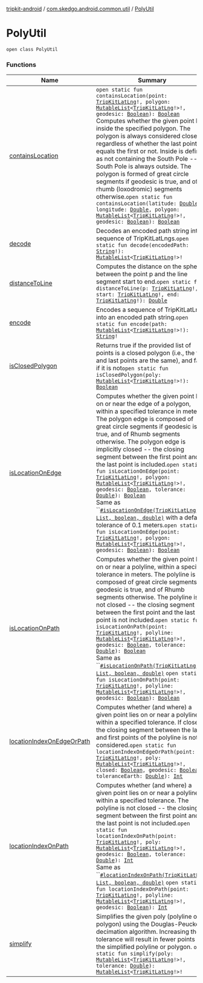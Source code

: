 [tripkit-android](../../index.md) / [com.skedgo.android.common.util](../index.md) / [PolyUtil](./index.md)

# PolyUtil

`open class PolyUtil`

### Functions

| Name | Summary |
|---|---|
| [containsLocation](contains-location.md) | `open static fun containsLocation(point: `[`TripKitLatLng`](../-trip-kit-lat-lng/index.md)`!, polygon: `[`MutableList`](https://kotlinlang.org/api/latest/jvm/stdlib/kotlin.collections/-mutable-list/index.html)`<`[`TripKitLatLng`](../-trip-kit-lat-lng/index.md)`!>!, geodesic: `[`Boolean`](https://kotlinlang.org/api/latest/jvm/stdlib/kotlin/-boolean/index.html)`): `[`Boolean`](https://kotlinlang.org/api/latest/jvm/stdlib/kotlin/-boolean/index.html)<br>Computes whether the given point lies inside the specified polygon. The polygon is always considered closed, regardless of whether the last point equals the first or not. Inside is defined as not containing the South Pole -- the South Pole is always outside. The polygon is formed of great circle segments if geodesic is true, and of rhumb (loxodromic) segments otherwise.`open static fun containsLocation(latitude: `[`Double`](https://kotlinlang.org/api/latest/jvm/stdlib/kotlin/-double/index.html)`, longitude: `[`Double`](https://kotlinlang.org/api/latest/jvm/stdlib/kotlin/-double/index.html)`, polygon: `[`MutableList`](https://kotlinlang.org/api/latest/jvm/stdlib/kotlin.collections/-mutable-list/index.html)`<`[`TripKitLatLng`](../-trip-kit-lat-lng/index.md)`!>!, geodesic: `[`Boolean`](https://kotlinlang.org/api/latest/jvm/stdlib/kotlin/-boolean/index.html)`): `[`Boolean`](https://kotlinlang.org/api/latest/jvm/stdlib/kotlin/-boolean/index.html) |
| [decode](decode.md) | Decodes an encoded path string into a sequence of TripKitLatLngs.`open static fun decode(encodedPath: `[`String`](https://kotlinlang.org/api/latest/jvm/stdlib/kotlin/-string/index.html)`!): `[`MutableList`](https://kotlinlang.org/api/latest/jvm/stdlib/kotlin.collections/-mutable-list/index.html)`<`[`TripKitLatLng`](../-trip-kit-lat-lng/index.md)`!>!` |
| [distanceToLine](distance-to-line.md) | Computes the distance on the sphere between the point p and the line segment start to end.`open static fun distanceToLine(p: `[`TripKitLatLng`](../-trip-kit-lat-lng/index.md)`!, start: `[`TripKitLatLng`](../-trip-kit-lat-lng/index.md)`!, end: `[`TripKitLatLng`](../-trip-kit-lat-lng/index.md)`!): `[`Double`](https://kotlinlang.org/api/latest/jvm/stdlib/kotlin/-double/index.html) |
| [encode](encode.md) | Encodes a sequence of TripKitLatLngs into an encoded path string.`open static fun encode(path: `[`MutableList`](https://kotlinlang.org/api/latest/jvm/stdlib/kotlin.collections/-mutable-list/index.html)`<`[`TripKitLatLng`](../-trip-kit-lat-lng/index.md)`!>!): `[`String`](https://kotlinlang.org/api/latest/jvm/stdlib/kotlin/-string/index.html)`!` |
| [isClosedPolygon](is-closed-polygon.md) | Returns true if the provided list of points is a closed polygon (i.e., the first and last points are the same), and false if it is not`open static fun isClosedPolygon(poly: `[`MutableList`](https://kotlinlang.org/api/latest/jvm/stdlib/kotlin.collections/-mutable-list/index.html)`<`[`TripKitLatLng`](../-trip-kit-lat-lng/index.md)`!>!): `[`Boolean`](https://kotlinlang.org/api/latest/jvm/stdlib/kotlin/-boolean/index.html) |
| [isLocationOnEdge](is-location-on-edge.md) | Computes whether the given point lies on or near the edge of a polygon, within a specified tolerance in meters. The polygon edge is composed of great circle segments if geodesic is true, and of Rhumb segments otherwise. The polygon edge is implicitly closed -- the closing segment between the first point and the last point is included.`open static fun isLocationOnEdge(point: `[`TripKitLatLng`](../-trip-kit-lat-lng/index.md)`!, polygon: `[`MutableList`](https://kotlinlang.org/api/latest/jvm/stdlib/kotlin.collections/-mutable-list/index.html)`<`[`TripKitLatLng`](../-trip-kit-lat-lng/index.md)`!>!, geodesic: `[`Boolean`](https://kotlinlang.org/api/latest/jvm/stdlib/kotlin/-boolean/index.html)`, tolerance: `[`Double`](https://kotlinlang.org/api/latest/jvm/stdlib/kotlin/-double/index.html)`): `[`Boolean`](https://kotlinlang.org/api/latest/jvm/stdlib/kotlin/-boolean/index.html)<br>Same as ``[`#isLocationOnEdge(TripKitLatLng, List, boolean, double)`](is-location-on-edge.md) with a default tolerance of 0.1 meters.`open static fun isLocationOnEdge(point: `[`TripKitLatLng`](../-trip-kit-lat-lng/index.md)`!, polygon: `[`MutableList`](https://kotlinlang.org/api/latest/jvm/stdlib/kotlin.collections/-mutable-list/index.html)`<`[`TripKitLatLng`](../-trip-kit-lat-lng/index.md)`!>!, geodesic: `[`Boolean`](https://kotlinlang.org/api/latest/jvm/stdlib/kotlin/-boolean/index.html)`): `[`Boolean`](https://kotlinlang.org/api/latest/jvm/stdlib/kotlin/-boolean/index.html) |
| [isLocationOnPath](is-location-on-path.md) | Computes whether the given point lies on or near a polyline, within a specified tolerance in meters. The polyline is composed of great circle segments if geodesic is true, and of Rhumb segments otherwise. The polyline is not closed -- the closing segment between the first point and the last point is not included.`open static fun isLocationOnPath(point: `[`TripKitLatLng`](../-trip-kit-lat-lng/index.md)`!, polyline: `[`MutableList`](https://kotlinlang.org/api/latest/jvm/stdlib/kotlin.collections/-mutable-list/index.html)`<`[`TripKitLatLng`](../-trip-kit-lat-lng/index.md)`!>!, geodesic: `[`Boolean`](https://kotlinlang.org/api/latest/jvm/stdlib/kotlin/-boolean/index.html)`, tolerance: `[`Double`](https://kotlinlang.org/api/latest/jvm/stdlib/kotlin/-double/index.html)`): `[`Boolean`](https://kotlinlang.org/api/latest/jvm/stdlib/kotlin/-boolean/index.html)<br>Same as ``[`#isLocationOnPath(TripKitLatLng, List, boolean, double)`](is-location-on-path.md) `open static fun isLocationOnPath(point: `[`TripKitLatLng`](../-trip-kit-lat-lng/index.md)`!, polyline: `[`MutableList`](https://kotlinlang.org/api/latest/jvm/stdlib/kotlin.collections/-mutable-list/index.html)`<`[`TripKitLatLng`](../-trip-kit-lat-lng/index.md)`!>!, geodesic: `[`Boolean`](https://kotlinlang.org/api/latest/jvm/stdlib/kotlin/-boolean/index.html)`): `[`Boolean`](https://kotlinlang.org/api/latest/jvm/stdlib/kotlin/-boolean/index.html) |
| [locationIndexOnEdgeOrPath](location-index-on-edge-or-path.md) | Computes whether (and where) a given point lies on or near a polyline, within a specified tolerance. If closed, the closing segment between the last and first points of the polyline is not considered.`open static fun locationIndexOnEdgeOrPath(point: `[`TripKitLatLng`](../-trip-kit-lat-lng/index.md)`!, poly: `[`MutableList`](https://kotlinlang.org/api/latest/jvm/stdlib/kotlin.collections/-mutable-list/index.html)`<`[`TripKitLatLng`](../-trip-kit-lat-lng/index.md)`!>!, closed: `[`Boolean`](https://kotlinlang.org/api/latest/jvm/stdlib/kotlin/-boolean/index.html)`, geodesic: `[`Boolean`](https://kotlinlang.org/api/latest/jvm/stdlib/kotlin/-boolean/index.html)`, toleranceEarth: `[`Double`](https://kotlinlang.org/api/latest/jvm/stdlib/kotlin/-double/index.html)`): `[`Int`](https://kotlinlang.org/api/latest/jvm/stdlib/kotlin/-int/index.html) |
| [locationIndexOnPath](location-index-on-path.md) | Computes whether (and where) a given point lies on or near a polyline, within a specified tolerance. The polyline is not closed -- the closing segment between the first point and the last point is not included.`open static fun locationIndexOnPath(point: `[`TripKitLatLng`](../-trip-kit-lat-lng/index.md)`!, poly: `[`MutableList`](https://kotlinlang.org/api/latest/jvm/stdlib/kotlin.collections/-mutable-list/index.html)`<`[`TripKitLatLng`](../-trip-kit-lat-lng/index.md)`!>!, geodesic: `[`Boolean`](https://kotlinlang.org/api/latest/jvm/stdlib/kotlin/-boolean/index.html)`, tolerance: `[`Double`](https://kotlinlang.org/api/latest/jvm/stdlib/kotlin/-double/index.html)`): `[`Int`](https://kotlinlang.org/api/latest/jvm/stdlib/kotlin/-int/index.html)<br>Same as ``[`#locationIndexOnPath(TripKitLatLng, List, boolean, double)`](location-index-on-path.md) `open static fun locationIndexOnPath(point: `[`TripKitLatLng`](../-trip-kit-lat-lng/index.md)`!, polyline: `[`MutableList`](https://kotlinlang.org/api/latest/jvm/stdlib/kotlin.collections/-mutable-list/index.html)`<`[`TripKitLatLng`](../-trip-kit-lat-lng/index.md)`!>!, geodesic: `[`Boolean`](https://kotlinlang.org/api/latest/jvm/stdlib/kotlin/-boolean/index.html)`): `[`Int`](https://kotlinlang.org/api/latest/jvm/stdlib/kotlin/-int/index.html) |
| [simplify](simplify.md) | Simplifies the given poly (polyline or polygon) using the Douglas-Peucker decimation algorithm. Increasing the tolerance will result in fewer points in the simplified polyline or polygon. `open static fun simplify(poly: `[`MutableList`](https://kotlinlang.org/api/latest/jvm/stdlib/kotlin.collections/-mutable-list/index.html)`<`[`TripKitLatLng`](../-trip-kit-lat-lng/index.md)`!>!, tolerance: `[`Double`](https://kotlinlang.org/api/latest/jvm/stdlib/kotlin/-double/index.html)`): `[`MutableList`](https://kotlinlang.org/api/latest/jvm/stdlib/kotlin.collections/-mutable-list/index.html)`<`[`TripKitLatLng`](../-trip-kit-lat-lng/index.md)`!>!` |
